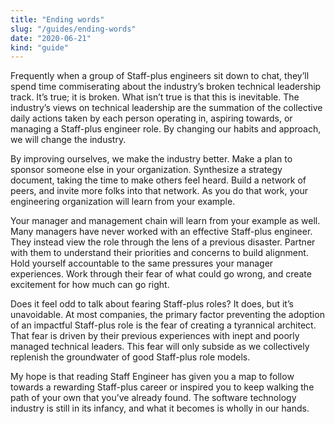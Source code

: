```yaml
---
title: "Ending words"
slug: "/guides/ending-words"
date: "2020-06-21"
kind: "guide"
---
```


Frequently when a group of Staff-plus engineers sit down to chat, they’ll spend time commiserating about the industry’s broken technical leadership track. It’s true; it is broken. What isn’t true is that this is inevitable. The industry’s views on technical leadership are the summation of the collective daily actions taken by each person operating in, aspiring towards, or managing a Staff-plus engineer role. By changing our habits and approach, we will change the industry.

By improving ourselves, we make the industry better. Make a plan to sponsor someone else in your organization. Synthesize a strategy document, taking the time to make others feel heard. Build a network of peers, and invite more folks into that network. As you do that work, your engineering organization will learn from your example.

Your manager and management chain will learn from your example as well. Many managers have never worked with an effective Staff-plus engineer. They instead view the role through the lens of a previous disaster. Partner with them to understand their priorities and concerns to build alignment. Hold yourself accountable to the same pressures your manager experiences. Work through their fear of what could go wrong, and create excitement for how much can go right.

Does it feel odd to talk about fearing Staff-plus roles? It does, but it’s unavoidable. At most companies, the primary factor preventing the adoption of an impactful Staff-plus role is the fear of creating a tyrannical architect. That fear is driven by their previous experiences with inept and poorly managed technical leaders. This fear will only subside as we collectively replenish the groundwater of good Staff-plus role models.

My hope is that reading Staff Engineer has given you a map to follow towards a rewarding Staff-plus career or inspired you to keep walking the path of your own that you’ve already found. The software technology industry is still in its infancy, and what it becomes is wholly in our hands.